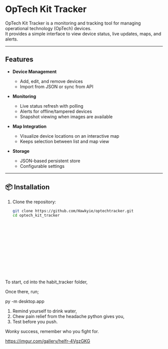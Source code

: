 # OpTech Kit Tracker

OpTech Kit Tracker is a monitoring and tracking tool for managing operational technology (OpTech) devices.  
It provides a simple interface to view device status, live updates, maps, and alerts.

---

## Features

- **Device Management**  
  - Add, edit, and remove devices  
  - Import from JSON or sync from API  

- **Monitoring**  
  - Live status refresh with polling  
  - Alerts for offline/tampered devices  
  - Snapshot viewing when images are available  

- **Map Integration**  
  - Visualize device locations on an interactive map  
  - Keeps selection between list and map view  

- **Storage**  
  - JSON-based persistent store  
  - Configurable settings  

---

## 📦 Installation

1. Clone the repository:
   ```bash
   git clone https://github.com/Hawkyie/optechtracker.git
   cd optech_kit_tracker















To start, cd into the habit_tracker folder,

Once there, run;

py -m desktop.app

1. Remind yourself to drink water,
2. Chew pain relief from the headache python gives you,
3. Test before you push.

Wonky success, remember who you fight for.

https://imgur.com/gallery/helfr-4VgzGKG

